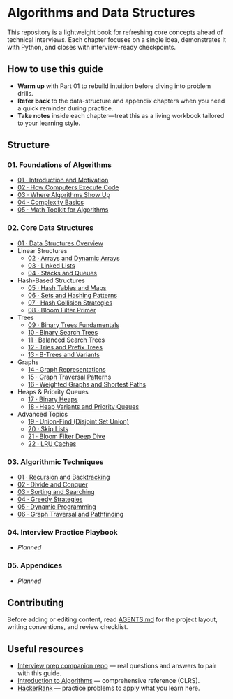 # Algorithms and Data Structures

This repository is a lightweight book for refreshing core concepts ahead of technical interviews. Each chapter focuses on a single idea, demonstrates it with Python, and closes with interview-ready checkpoints.

## How to use this guide
- **Warm up** with Part 01 to rebuild intuition before diving into problem drills.
- **Refer back** to the data-structure and appendix chapters when you need a quick reminder during practice.
- **Take notes** inside each chapter—treat this as a living workbook tailored to your learning style.

## Structure

### 01. Foundations of Algorithms
- [01 · Introduction and Motivation](01.%20Foundations%20of%20Algorithms/01-introduction-and-motivation.md)
- [02 · How Computers Execute Code](01.%20Foundations%20of%20Algorithms/02-how-computers-execute-code.md)
- [03 · Where Algorithms Show Up](01.%20Foundations%20of%20Algorithms/03-where-algorithms-show-up.md)
- [04 · Complexity Basics](01.%20Foundations%20of%20Algorithms/04-complexity-basics.md)
- [05 · Math Toolkit for Algorithms](01.%20Foundations%20of%20Algorithms/05-math-toolkit.md)

### 02. Core Data Structures
- [01 · Data Structures Overview](02.%20Core%20Data%20Structures/01-overview.md)
- Linear Structures
  - [02 · Arrays and Dynamic Arrays](02.%20Core%20Data%20Structures/02-arrays-and-dynamic-arrays.md)
  - [03 · Linked Lists](02.%20Core%20Data%20Structures/03-linked-lists.md)
  - [04 · Stacks and Queues](02.%20Core%20Data%20Structures/04-stacks-and-queues.md)
- Hash-Based Structures
  - [05 · Hash Tables and Maps](02.%20Core%20Data%20Structures/05-hash-tables-and-maps.md)
  - [06 · Sets and Hashing Patterns](02.%20Core%20Data%20Structures/06-sets-and-hashing-patterns.md)
  - [07 · Hash Collision Strategies](02.%20Core%20Data%20Structures/07-hash-collision-strategies.md)
  - [08 · Bloom Filter Primer](02.%20Core%20Data%20Structures/08-bloom-filter-primer.md)
- Trees
  - [09 · Binary Trees Fundamentals](02.%20Core%20Data%20Structures/09-binary-trees-fundamentals.md)
  - [10 · Binary Search Trees](02.%20Core%20Data%20Structures/10-binary-search-trees.md)
  - [11 · Balanced Search Trees](02.%20Core%20Data%20Structures/11-balanced-search-trees.md)
  - [12 · Tries and Prefix Trees](02.%20Core%20Data%20Structures/12-tries-and-prefix-trees.md)
  - [13 · B-Trees and Variants](02.%20Core%20Data%20Structures/13-b-trees-and-variants.md)
- Graphs
  - [14 · Graph Representations](02.%20Core%20Data%20Structures/14-graph-representations.md)
  - [15 · Graph Traversal Patterns](02.%20Core%20Data%20Structures/15-graph-traversal-patterns.md)
  - [16 · Weighted Graphs and Shortest Paths](02.%20Core%20Data%20Structures/16-weighted-graphs-and-shortest-paths.md)
- Heaps & Priority Queues
  - [17 · Binary Heaps](02.%20Core%20Data%20Structures/17-binary-heaps.md)
  - [18 · Heap Variants and Priority Queues](02.%20Core%20Data%20Structures/18-heap-variants-and-priority-queues.md)
- Advanced Topics
  - [19 · Union-Find (Disjoint Set Union)](02.%20Core%20Data%20Structures/19-union-find-disjoint-set.md)
  - [20 · Skip Lists](02.%20Core%20Data%20Structures/20-skip-lists.md)
  - [21 · Bloom Filter Deep Dive](02.%20Core%20Data%20Structures/21-bloom-filter-deep-dive.md)
  - [22 · LRU Caches](02.%20Core%20Data%20Structures/22-lru-caches.md)

### 03. Algorithmic Techniques
- [01 · Recursion and Backtracking](03.%20Algorithmic%20Techniques/01-recursion-and-backtracking.md)
- [02 · Divide and Conquer](03.%20Algorithmic%20Techniques/02-divide-and-conquer.md)
- [03 · Sorting and Searching](03.%20Algorithmic%20Techniques/03-sorting-and-searching.md)
- [04 · Greedy Strategies](03.%20Algorithmic%20Techniques/04-greedy-strategies.md)
- [05 · Dynamic Programming](03.%20Algorithmic%20Techniques/05-dynamic-programming.md)
- [06 · Graph Traversal and Pathfinding](03.%20Algorithmic%20Techniques/06-graph-traversal-and-pathfinding.md)

### 04. Interview Practice Playbook
- _Planned_

### 05. Appendices
- _Planned_

## Contributing
Before adding or editing content, read [AGENTS.md](AGENTS.md) for the project layout, writing conventions, and review checklist.

## Useful resources
- [Interview prep companion repo](https://github.com/1st/interview) — real questions and answers to pair with this guide.
- [Introduction to Algorithms](https://mitpress.mit.edu/books/introduction-algorithms) — comprehensive reference (CLRS).
- [HackerRank](https://hackerrank.com) — practice problems to apply what you learn here.
